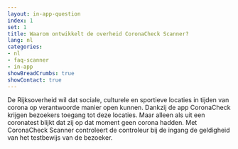 ```yaml
---
layout: in-app-question
index: 1
set: 1
title: Waarom ontwikkelt de overheid CoronaCheck Scanner?
lang: nl
categories:
- nl
- faq-scanner
- in-app
showBreadCrumbs: true
showContact: true
---
```

De Rijksoverheid wil dat sociale, culturele en sportieve locaties in tijden van corona op verantwoorde manier open kunnen. Dankzij de app CoronaCheck krijgen bezoekers toegang tot deze locaties. Maar alleen als uit een coronatest blijkt dat zij op dat moment geen corona hadden. Met CoronaCheck Scanner controleert de controleur bij de ingang de geldigheid van het testbewijs van de bezoeker.
